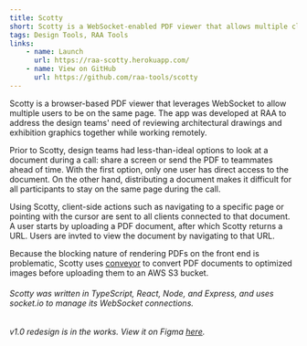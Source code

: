 ```yaml
---
title: Scotty
short: Scotty is a WebSocket-enabled PDF viewer that allows multiple clients to look at and browse through a document together in real time. The app is designed to be a minimal viewer and a quick way for design teams to share internal documents.
tags: Design Tools, RAA Tools
links: 
    - name: Launch
      url: https://raa-scotty.herokuapp.com/
    - name: View on GitHub
      url: https://github.com/raa-tools/scotty
---
```


Scotty is a browser-based PDF viewer that leverages WebSocket to allow multiple users to be on the same page. The app was developed at RAA to address the design teams' need of reviewing architectural drawings and exhibition graphics together while working remotely.

Prior to Scotty, design teams had less-than-ideal options to look at a document during a call: share a screen or send the PDF to teammates ahead of time. With the first option, only one user has direct access to the document. On the other hand, distributing a document makes it difficult for all participants to stay on the same page during the call.

Using Scotty, client-side actions such as navigating to a specific page or pointing with the cursor are sent to all clients connected to that document. A user starts by uploading a PDF document, after which Scotty returns a URL. Users are invted to view the document by navigating to that URL.

Because the blocking nature of rendering PDFs on the front end is problematic, Scotty uses [conveyor](https://github.com/raa-tools/conveyor/) to convert PDF documents to optimized images before uploading them to an AWS S3 bucket.

###### Scotty was written in TypeScript, React, Node, and Express, and uses socket.io to manage its WebSocket connections.
###### v1.0 redesign is in the works. View it on Figma [here](https://www.figma.com/file/nB8XWWZCOI7kFJGivVbsWh/scotty?node-id=0%3A1).
